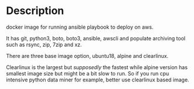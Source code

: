 # Description

docker image for running ansible playbook to deploy on aws.

It has git, python3, boto, boto3, ansible, awscli and populate archiving tool such as rsync, zip, 7zip and xz.

There are three base image option, ubuntu18, alpine and clearlinux. 

Clearlinux is the largest but *supposedly* the fastest while alpine version has smallest image size but might be a bit slow to run. So if you run cpu intensive python data miner for example, better use clearlinux based image.

